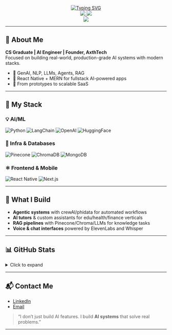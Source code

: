 <p align="center">
  <a href="https://github.com/hasibwajid">
    <img src="https://readme-typing-svg.herokuapp.com?font=Fira+Code&duration=2000&pause=1000&color=0F172A&center=true&multiline=true&width=650&height=80&lines=Hasib+Wajid;AI+Engineer+%7C+NLP+Specialist+%7C+Founder+at+AxthTech" alt="Typing SVG" />
  </a>
  <br/>
  <a href="https://www.linkedin.com/in/hasibwajid">
    <img src="https://img.shields.io/badge/LinkedIn-0F172A?style=flat&logo=linkedin&logoColor=white" />
  </a>
  <a href="mailto:haseebwajidpersonal@gmail.com">
    <img src="https://img.shields.io/badge/Gmail-1E293B?style=flat&logo=gmail&logoColor=white" />
  </a>
  <br/>
  <a href="https://github.com/hasibwajid">
    <img src="https://github-stats-alpha.vercel.app/api?username=hasibwajid&cc=FFFFFF&tc=0F172A&ic=2563EB&bc=F8FAFC" />
  </a>
</p>

---

## 👤 About Me

**CS Graduate | AI Engineer | Founder, AxthTech**  
Focused on building real-world, production-grade AI systems with modern stacks.

- 🧠 GenAI, NLP, LLMs, Agents, RAG
- 📱 React Native + MERN for fullstack AI-powered apps
- 🧰 From prototypes to scalable SaaS

---

## 🧰 My Stack

### 💡 AI/ML  
![Python](https://img.shields.io/badge/Python-0F172A?style=flat&logo=python&logoColor=white)
![LangChain](https://img.shields.io/badge/LangChain-2563EB?style=flat)
![OpenAI](https://img.shields.io/badge/OpenAI-1E293B?style=flat&logo=openai&logoColor=white)
![HuggingFace](https://img.shields.io/badge/HuggingFace-F9A03C?style=flat)

### 🧱 Infra & Databases  
![Pinecone](https://img.shields.io/badge/Pinecone-0F172A?style=flat)
![ChromaDB](https://img.shields.io/badge/ChromaDB-1E293B?style=flat)
![MongoDB](https://img.shields.io/badge/MongoDB-10AA50?style=flat)

### ⚛️ Frontend & Mobile  
![React Native](https://img.shields.io/badge/React_Native-2563EB?style=flat&logo=react)
![Next.js](https://img.shields.io/badge/Next.js-000000?style=flat&logo=nextdotjs&logoColor=white)

---

## 🚀 What I Build

- **Agentic systems** with crewAI/phidata for automated workflows  
- **AI tutors** & custom assistants for edu/health/finance verticals  
- **RAG pipelines** with Pinecone/Chroma/LLMs for knowledge tasks  
- **Voice & chat interfaces** powered by ElevenLabs and Whisper

---

## 📊 GitHub Stats

<details>
<summary>Click to expand</summary>
<br/>
<!-- Insert GitHub stats/chart -->
</details>

---

## 📬 Contact Me

- [LinkedIn](https://www.linkedin.com/in/hasibwajid)  
- [Email](mailto:haseebwajidpersonal@gmail.com)  

> “I don’t just build AI features. I build **AI systems** that solve real problems.”

---
